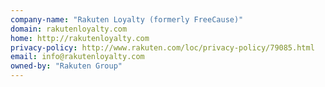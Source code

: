 ```yaml
---
company-name: "Rakuten Loyalty (formerly FreeCause)"
domain: rakutenloyalty.com
home: http://rakutenloyalty.com
privacy-policy: http://www.rakuten.com/loc/privacy-policy/79085.html
email: info@rakutenloyalty.com
owned-by: "Rakuten Group"
---
```




